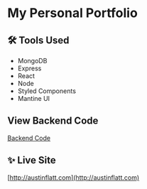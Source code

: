 # My Personal Portfolio

## 🛠 Tools Used
* MongoDB
* Express
* React
* Node
* Styled Components
* Mantine UI

## View Backend Code
[Backend Code](https://github.com/austindflatt/portfolio-server)

## ✨ Live Site

[http://austinflatt.com](http://austinflatt.com)